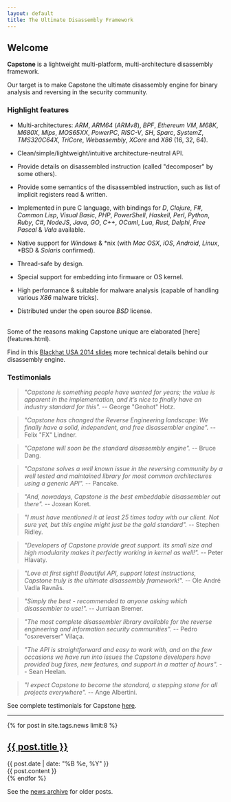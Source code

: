 ```yaml
---
layout: default
title: The Ultimate Disassembly Framework
---
```


## Welcome

**Capstone** is a lightweight multi-platform, multi-architecture disassembly framework.

Our target is to make Capstone the ultimate disassembly engine for binary analysis and reversing in the security community.

### Highlight features

- Multi-architectures: *ARM*, *ARM64* (*ARMv8*), *BPF*, *Ethereum VM*, *M68K*, *M680X*, *Mips*, *MOS65XX*, *PowerPC*, *RISC-V*, *SH*, *Sparc*, *SystemZ*, *TMS320C64X*, *TriCore*, *Webassembly*, *XCore* and *X86* (16, 32, 64).

- Clean/simple/lightweight/intuitive architecture-neutral API.

- Provide details on disassembled instruction (called "decomposer" by some others).

- Provide some semantics of the disassembled instruction, such as list of implicit registers read & written.

- Implemented in pure C language, with bindings for *D*, *Clojure*, *F#*, *Common Lisp*, *Visual Basic*, *PHP*, *PowerShell*, *Haskell*, *Perl*, *Python*, *Ruby*, *C#*, *NodeJS*, *Java*, *GO*, *C++*, *OCaml*, *Lua*, *Rust*, *Delphi*, *Free Pascal* & *Vala* available.

- Native support for *Windows* & \*nix (with *Mac OSX*, *iOS*, *Android*, *Linux*, \*BSD & *Solaris* confirmed).

- Thread-safe by design.

- Special support for embedding into firmware or OS kernel.

- High performance & suitable for malware analysis (capable of handling various *X86* malware tricks).

- Distributed under the open source *BSD* license.

<br>
Some of the reasons making Capstone unique are elaborated [here](features.html).

Find in this [Blackhat USA 2014 slides](BHUSA2014-capstone.pdf) more technical details behind our disassembly engine.

### Testimonials

> <i>"Capstone is something people have wanted for years; the value is apparent in the implementation, and it’s nice to finally have an industry standard for this".</i>
> -- George "Geohot" Hotz.

> <i>"Capstone has changed the Reverse Engineering landscape: We finally have a solid, independent, and free disassembler engine".</i>
> -- Felix "FX" Lindner.

> <i>"Capstone will soon be the standard disassembly engine".</i>
> -- Bruce Dang.

> <i>"Capstone solves a well known issue in the reversing community by a well tested and maintained library for most common architectures using a generic API".</i>
> -- Pancake.

> <i>"And, nowadays, Capstone is the best embeddable disassembler out there".</i>
> -- Joxean Koret.

> <i>"I must have mentioned it at least 25 times today with our client. Not sure yet, but this engine might just be the gold standard".</i>
> -- Stephen Ridley.

> <i>"Developers of Capstone provide great support. Its small size and high modularity makes it perfectly working in kernel as well!".</i>
> -- Peter Hlavaty.

> <i>"Love at first sight! Beautiful API, support latest instructions, Capstone truly is the ultimate disassembly framework!".</i>
> -- Ole André Vadla Ravnås.

> <i>"Simply the best - recommended to anyone asking which disassembler to use!".</i>
> -- Jurriaan Bremer.

> <i>"The most complete disassembler library available for the reverse engineering and information security communities".</i>
> -- Pedro "osxreverser" Vilaça.

> <i>"The API is straightforward and easy to work with, and on the few occasions we have run into issues the Capstone developers have provided bug fixes, new features, and support in a matter of hours".</i>
> -- Sean Heelan.

> <i>"I expect Capstone to become the standard, a stepping stone for all projects everywhere".</i>
> -- Ange Albertini.

See complete testimonials for Capstone [here](testimonial.html).

---

<div class="posts">
{% for post in site.tags.news limit:8 %}
<article class="post">

<h2><a href="{{ site.baseurl }}{{ post.url }}">{{ post.title }}</a></h2>

<div class="date">
{{ post.date | date: "%B %e, %Y" }}
</div>

<div class="entry">
{{ post.content }}
</div>
</article>
{% endfor %}
</div>

See the [news archive](news.html) for older posts.

